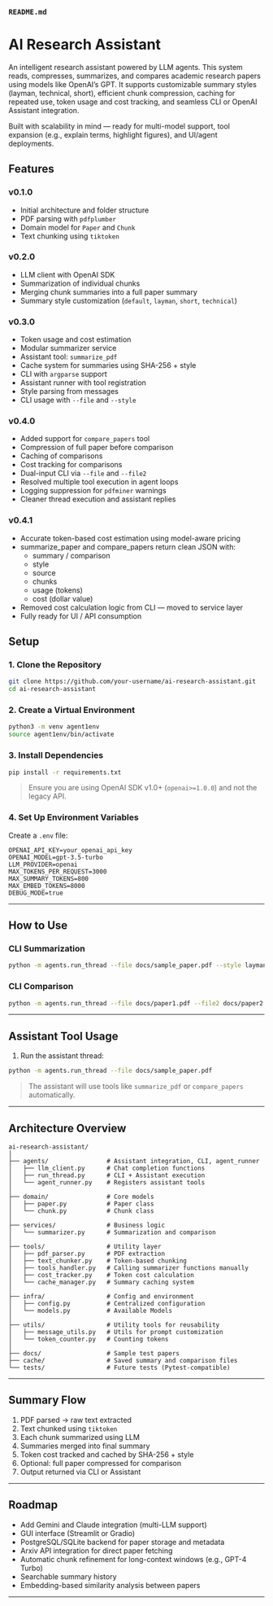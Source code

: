### `README.md`

# AI Research Assistant

An intelligent research assistant powered by LLM agents.
This system reads, compresses, summarizes, and compares academic research papers using models like OpenAI’s GPT. It supports customizable summary styles (layman, technical, short), efficient chunk compression, caching for repeated use, token usage and cost tracking, and seamless CLI or OpenAI Assistant integration.

Built with scalability in mind — ready for multi-model support, tool expansion (e.g., explain terms, highlight figures), and UI/agent deployments.


## Features

### v0.1.0
- Initial architecture and folder structure
- PDF parsing with `pdfplumber`
- Domain model for `Paper` and `Chunk`
- Text chunking using `tiktoken`

### v0.2.0
- LLM client with OpenAI SDK
- Summarization of individual chunks
- Merging chunk summaries into a full paper summary
- Summary style customization (`default`, `layman`, `short`, `technical`)

### v0.3.0
- Token usage and cost estimation
- Modular summarizer service
- Assistant tool: `summarize_pdf`
- Cache system for summaries using SHA-256 + style
- CLI with `argparse` support
- Assistant runner with tool registration
- Style parsing from messages
- CLI usage with `--file` and `--style`

### v0.4.0
- Added support for `compare_papers` tool
- Compression of full paper before comparison
- Caching of comparisons
- Cost tracking for comparisons
- Dual-input CLI via `--file` and `--file2`
- Resolved multiple tool execution in agent loops
- Logging suppression for `pdfminer` warnings
- Cleaner thread execution and assistant replies

### v0.4.1
- Accurate token-based cost estimation using model-aware pricing
- summarize_paper and compare_papers return clean JSON with:
    - summary / comparison
    - style
    - source
    - chunks
    - usage (tokens)
    - cost (dollar value)
- Removed cost calculation logic from CLI — moved to service layer
- Fully ready for UI / API consumption


## Setup

### 1. Clone the Repository

```bash
git clone https://github.com/your-username/ai-research-assistant.git
cd ai-research-assistant
```

### 2. Create a Virtual Environment

```bash
python3 -m venv agent1env
source agent1env/bin/activate
```

### 3. Install Dependencies

```bash
pip install -r requirements.txt
```

> Ensure you are using OpenAI SDK v1.0+ (`openai>=1.0.0`) and not the legacy API.

### 4. Set Up Environment Variables

Create a `.env` file:

```dotenv
OPENAI_API_KEY=your_openai_api_key
OPENAI_MODEL=gpt-3.5-turbo
LLM_PROVIDER=openai
MAX_TOKENS_PER_REQUEST=3000
MAX_SUMMARY_TOKENS=800
MAX_EMBED_TOKENS=8000
DEBUG_MODE=true
```

---

## How to Use

### CLI Summarization

```bash
python -m agents.run_thread --file docs/sample_paper.pdf --style layman
```

### CLI Comparison

```bash
python -m agents.run_thread --file docs/paper1.pdf --file2 docs/paper2.pdf --style technical
```

---

## Assistant Tool Usage

1. Run the assistant thread:

```bash
python -m agents.run_thread --file docs/sample_paper.pdf
```

> The assistant will use tools like `summarize_pdf` or `compare_papers` automatically.

---

## Architecture Overview

```
ai-research-assistant/
│
├── agents/                # Assistant integration, CLI, agent_runner
│   ├── llm_client.py      # Chat completion functions
│   ├── run_thread.py      # CLI + Assistant execution
│   └── agent_runner.py    # Registers assistant tools
│
├── domain/                # Core models
│   ├── paper.py           # Paper class
│   └── chunk.py           # Chunk class
│
├── services/              # Business logic
│   └── summarizer.py      # Summarization and comparison
│
├── tools/                 # Utility layer
│   ├── pdf_parser.py      # PDF extraction
│   ├── text_chunker.py    # Token-based chunking
│   ├── tools_handler.py   # Calling summarizer functions manually
│   ├── cost_tracker.py    # Token cost calculation
│   └── cache_manager.py   # Summary caching system
│
├── infra/                 # Config and environment
│   ├── config.py          # Centralized configuration
│   └── models.py          # Available Models
│
├── utils/                 # Utility tools for reusability
│   ├── message_utils.py   # Utils for prompt customization
│   └── token_counter.py   # Counting tokens
│
├── docs/                  # Sample test papers
├── cache/                 # Saved summary and comparison files
└── tests/                 # Future tests (Pytest-compatible)
```

---

## Summary Flow

1. PDF parsed → raw text extracted
2. Text chunked using `tiktoken`
3. Each chunk summarized using LLM
4. Summaries merged into final summary
5. Token cost tracked and cached by SHA-256 + style
6. Optional: full paper compressed for comparison
7. Output returned via CLI or Assistant

---

## Roadmap

- Add Gemini and Claude integration (multi-LLM support)
- GUI interface (Streamlit or Gradio)
- PostgreSQL/SQLite backend for paper storage and metadata
- Arxiv API integration for direct paper fetching
- Automatic chunk refinement for long-context windows (e.g., GPT-4 Turbo)
- Searchable summary history
- Embedding-based similarity analysis between papers

---
